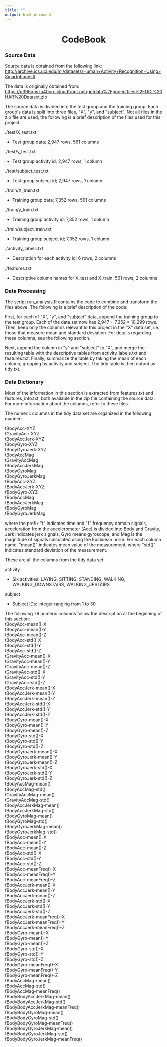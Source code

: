 ```yaml
---
title: ""
output: html_document
---
```


<center> <h1>CodeBook</h1> </center>

### Source Data

Source data is obtained from the following link:
http://archive.ics.uci.edu/ml/datasets/Human+Activity+Recognition+Using+Smartphones#

The data is originally obtained from:
https://d396qusza40orc.cloudfront.net/getdata%2Fprojectfiles%2FUCI%20HAR%20Dataset.zip

The source data is divided into the test group and the training group.  Each group's data is split into three files, "X", "y", and "subject".  Not all files in the zip file are used; the following is a brief description of the files used for this project:

./test/X_test.txt

* Test group data; 2,947 rows, 561 columns  

./test/y_test.txt

* Test group activity id; 2,947 rows, 1 column

./test/subject_test.txt

* Test group subject id; 2,947 rows, 1 column

./train/X_train.txt

* Training group data; 7,352 rows, 561 columns

./train/y_train.txt

* Training group activity id; 7,352 rows, 1 column

./train/subject_train.txt

* Training group subject id; 7,352 rows, 1 column

./activity_labels.txt

* Description for each activity id; 6 rows, 2 columns

./features.txt

* Descriptive column names for X_test and X_train; 561 rows, 2 columns

### Data Processing

The script run_analysis.R contains the code to combine and transform the files above.  The following is a brief description of the code:

First, for each of "X", "y", and "subject" data, append the training group to the test group.  Each of the data set now has 2,947 + 7,352 = 10,299 rows.  Then, keep only the columns relevant to this project in the "X" data set, i.e. those that measure mean and standard deviation.  For details regarding these columns, see the following section.

Next, append the column in "y" and "subject" to "X", and merge the resulting table with the descriptive tables from activity_labels.txt and features.txt.  Finally, summarize the table by taking the mean of each column, grouping by activity and subject.  The tidy table is then output as tidy.txt.

### Data Dictionary

Most of the information in this section is extracted from features.txt and features_info.txt, both available in the zip file containing the source data.  For more information about the columns, refer to these files.

The numeric columns in the tidy data set are organized in the following manner:

tBodyAcc-XYZ  
tGravityAcc-XYZ  
tBodyAccJerk-XYZ  
tBodyGyro-XYZ  
tBodyGyroJerk-XYZ  
tBodyAccMag  
tGravityAccMag  
tBodyAccJerkMag  
tBodyGyroMag  
tBodyGyroJerkMag  
fBodyAcc-XYZ  
fBodyAccJerk-XYZ  
fBodyGyro-XYZ  
fBodyAccMag  
fBodyAccJerkMag  
fBodyGyroMag  
fBodyGyroJerkMag  

where the prefix "t" indicates time and "f" frequency domain signals, acceleration from the accelerometer (Acc) is divided into Body and Gravity, Jerk indicates jerk signals, Gyro means gyroscope, and Mag is the magnitude of signals calculated using the Euclidean norm.  For each column name, "mean()" indicates mean value of the measurement, where "std()" indicates standard deviation of the measurement.

These are all the columns from the tidy data set:

activity

* Six activities: LAYING, SITTING, STANDING, WALKING, WALKING_DOWNSTAIRS, WALKING_UPSTAIRS

subject

* Subject IDs: integer ranging from 1 to 30

The following 79 numeric columns follow the description at the beginning of this section:  
tBodyAcc-mean()-X  
tBodyAcc-mean()-Y  
tBodyAcc-mean()-Z  
tBodyAcc-std()-X  
tBodyAcc-std()-Y  
tBodyAcc-std()-Z  
tGravityAcc-mean()-X  
tGravityAcc-mean()-Y  
tGravityAcc-mean()-Z  
tGravityAcc-std()-X  
tGravityAcc-std()-Y  
tGravityAcc-std()-Z  
tBodyAccJerk-mean()-X  
tBodyAccJerk-mean()-Y  
tBodyAccJerk-mean()-Z  
tBodyAccJerk-std()-X  
tBodyAccJerk-std()-Y  
tBodyAccJerk-std()-Z  
tBodyGyro-mean()-X  
tBodyGyro-mean()-Y  
tBodyGyro-mean()-Z  
tBodyGyro-std()-X  
tBodyGyro-std()-Y  
tBodyGyro-std()-Z  
tBodyGyroJerk-mean()-X  
tBodyGyroJerk-mean()-Y  
tBodyGyroJerk-mean()-Z  
tBodyGyroJerk-std()-X  
tBodyGyroJerk-std()-Y  
tBodyGyroJerk-std()-Z  
tBodyAccMag-mean()  
tBodyAccMag-std()  
tGravityAccMag-mean()  
tGravityAccMag-std()  
tBodyAccJerkMag-mean()  
tBodyAccJerkMag-std()  
tBodyGyroMag-mean()  
tBodyGyroMag-std()  
tBodyGyroJerkMag-mean()  
tBodyGyroJerkMag-std()  
fBodyAcc-mean()-X  
fBodyAcc-mean()-Y  
fBodyAcc-mean()-Z  
fBodyAcc-std()-X  
fBodyAcc-std()-Y  
fBodyAcc-std()-Z  
fBodyAcc-meanFreq()-X  
fBodyAcc-meanFreq()-Y  
fBodyAcc-meanFreq()-Z  
fBodyAccJerk-mean()-X  
fBodyAccJerk-mean()-Y  
fBodyAccJerk-mean()-Z  
fBodyAccJerk-std()-X  
fBodyAccJerk-std()-Y  
fBodyAccJerk-std()-Z  
fBodyAccJerk-meanFreq()-X  
fBodyAccJerk-meanFreq()-Y  
fBodyAccJerk-meanFreq()-Z  
fBodyGyro-mean()-X  
fBodyGyro-mean()-Y  
fBodyGyro-mean()-Z  
fBodyGyro-std()-X  
fBodyGyro-std()-Y  
fBodyGyro-std()-Z  
fBodyGyro-meanFreq()-X  
fBodyGyro-meanFreq()-Y  
fBodyGyro-meanFreq()-Z  
fBodyAccMag-mean()  
fBodyAccMag-std()  
fBodyAccMag-meanFreq()  
fBodyBodyAccJerkMag-mean()  
fBodyBodyAccJerkMag-std()  
fBodyBodyAccJerkMag-meanFreq()  
fBodyBodyGyroMag-mean()  
fBodyBodyGyroMag-std()  
fBodyBodyGyroMag-meanFreq()  
fBodyBodyGyroJerkMag-mean()  
fBodyBodyGyroJerkMag-std()  
fBodyBodyGyroJerkMag-meanFreq()  